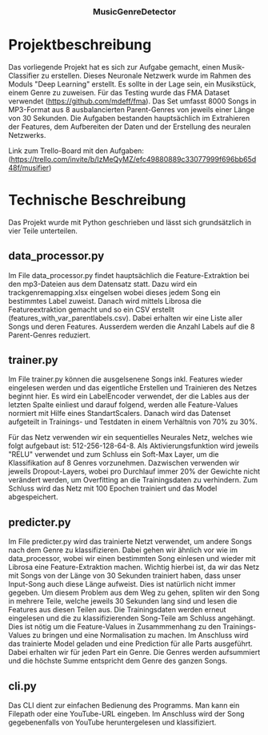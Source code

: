 
<!-- PROJECT LOGO -->
<br />
<p align="center">
  <a href="https://github.com/Fabiansson/MusicGenreDetector">
    
  </a>

  <h3 align="center">MusicGenreDetector</h3>
</p>







<!-- ABOUT THE PROJECT -->
# Projektbeschreibung

Das vorliegende Projekt hat es sich zur Aufgabe gemacht, einen Musik-Classifier zu erstellen. Dieses Neuronale Netzwerk wurde im Rahmen des Moduls "Deep Learning" erstellt. Es sollte in der Lage sein, ein Musikstück, einem Genre zu zuweisen. Für das Testing wurde das FMA Dataset verwendet (https://github.com/mdeff/fma). Das Set umfasst 8000 Songs in MP3-Format aus 8 ausbalancierten Parent-Genres von jeweils einer Länge von 30 Sekunden.
Die Aufgaben bestanden hauptsächlich im Extrahieren der Features, dem Aufbereiten der Daten und der Erstellung des neuralen Netzwerks.

Link zum Trello-Board mit den Aufgaben:(https://trello.com/invite/b/IzMeQyMZ/efc49880889c33077999f696bb65d48f/musifier)

# Technische Beschreibung
Das Projekt wurde mit Python geschrieben und lässt sich grundsätzlich in vier Teile unterteilen.
## data_processor.py
Im File data_processor.py findet hauptsächlich die Feature-Extraktion bei den mp3-Dateien aus dem Datensatz statt. Dazu wird ein trackgenremapping.xlsx eingelsen wobei dieses jedem Song ein bestimmtes Label zuweist. Danach wird mittels Librosa die Featureextraktion gemacht und so ein CSV erstellt (features_with_var_parentlabels.csv). Dabei erhalten wir eine Liste aller Songs und deren Features. Ausserdem werden die Anzahl Labels auf die 8 Parent-Genres reduziert.
## trainer.py
Im File trainer.py können die ausgelsenene Songs inkl. Features wieder eingelesen werden und das eigentliche Erstellen und Trainieren des Netzes beginnt hier. Es wird ein LabelEncoder verwendet, der die Lables aus der letzten Spalte einliest und darauf folgend, werden alle Feature-Values normiert mit Hilfe eines StandartScalers. Danach wird das Datenset aufgeteilt in Trainings- und Testdaten in einem Verhältnis von 70% zu 30%.

Für das Netz verwenden wir ein sequentielles Neurales Netz, welches wie folgt aufgebaut ist: 512-256-128-64-8. Als Aktivierungsfunktion wird jeweils "RELU" verwendet und zum Schluss ein Soft-Max Layer, um die Klassifikation auf 8 Genres vorzunehmen. Dazwischen verwenden wir jeweils Dropout-Layers, wobei pro Durchlauf immer 20% der Gewichte nicht verändert werden, um Overfitting an die Trainingsdaten zu verhindern.
Zum Schluss wird das Netz mit 100 Epochen trainiert und das Model abgespeichert.

## predicter.py
Im File predicter.py wird das trainierte Netzt verwendet, um andere Songs nach dem Genre zu klassifizieren. Dabei gehen wir ähnlich vor wie im data_processor, wobei wir einen bestimmten Song einlesen und wieder mit Librosa eine Feature-Extraktion machen. Wichtig hierbei ist, da wir das Netz mit Songs von der Länge von 30 Sekunden trainiert haben, dass unser Input-Song auch diese Länge aufweist. Dies ist natürlich nicht immer gegeben. Um diesem Problem aus dem Weg zu gehen, spliten wir den Song in mehrere Teile, welche jeweils 30 Sekunden lang sind und lesen die Features aus diesen Teilen aus. Die Trainingsdaten werden erneut eingelesen und die zu klassifizierenden Song-Teile am Schluss angehängt. Dies ist nötig um die Feature-Values in Zusammmenhang zu den Trainings-Values zu bringen und eine Normalisation zu machen. Im Anschluss wird das trainierte Model geladen und eine Prediction für alle Parts ausgeführt. Dabei erhalten wir für jeden Part ein Genre. Die Genres werden aufsummiert und die höchste Summe entspricht dem Genre des ganzen Songs.
## cli.py
Das CLI dient zur einfachen Bedienung des Programms. Man kann ein Filepath oder eine YouTube-URL eingeben. Im Anschluss wird der Song gegebenenfalls von YouTube heruntergelesen und klassifiziert.

